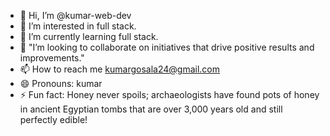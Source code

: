 - 👋 Hi, I’m @kumar-web-dev
- 👀 I’m interested in full stack.
- 🌱 I’m currently learning full stack.
- 💞️ "I’m looking to collaborate on initiatives that drive positive results and improvements."
- 📫 How to reach me kumargosala24@gmail.com
- 😄 Pronouns: kumar
- ⚡ Fun fact: Honey never spoils; archaeologists have found pots of honey in ancient Egyptian tombs that are over 3,000 years old and still perfectly edible!


<!---
kumar2401-web/kumar2401-web is a ✨ special ✨ repository because its `README.md` (this file) appears on your GitHub profile.
You can click the Preview link to take a look at your changes.
--->
